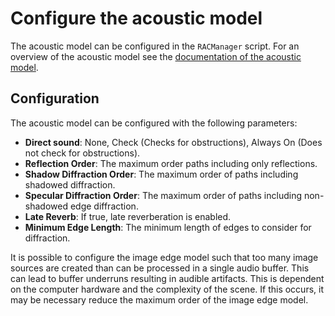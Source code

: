 # Configure the acoustic model

The acoustic model can be configured in the `RACManager` script. For an overview of the acoustic model see the [documentation of the acoustic model](../overview/model.md).

## Configuration

The acoustic model can be configured with the following parameters:

- **Direct sound**: None, Check (Checks for obstructions), Always On (Does not check for obstructions).
- **Reflection Order**: The maximum order paths including only reflections.
- **Shadow Diffraction Order**: The maximum order of paths including shadowed diffraction.
- **Specular Diffraction Order**: The maximum order of paths including non-shadowed edge diffraction.
- **Late Reverb**: If true, late reverberation is enabled.
- **Minimum Edge Length**: The minimum length of edges to consider for diffraction.

It is possible to configure the image edge model such that too many image sources are created than can be processed in a single audio buffer.
This can lead to buffer underruns resulting in audible artifacts.
This is dependent on the computer hardware and the complexity of the scene.
If this occurs, it may be necessary reduce the maximum order of the image edge model.